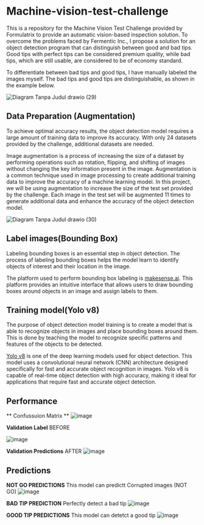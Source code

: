 # Machine-vision-test-challenge
This is a repository for the Machine Vision Test Challenge provided by Formulatrix to provide an automatic vision-based inspection solution. To overcome the problems faced by Fermentic Inc., I propose a solution for an object detection program that can distinguish between good and bad tips. Good tips with perfect tips can be considered premium quality, while bad tips, which are still usable, are considered to be of economy standard.

To differentiate between bad tips and good tips, I have manually labeled the images myself. The bad tips and good tips are distinguishable, as shown in the example below.

![Diagram Tanpa Judul drawio (29)](https://user-images.githubusercontent.com/99520100/224466378-b8bbbe31-e3ae-4142-bb18-964b4eb3f180.png)

## Data Preparation (Augmentation)
To achieve optimal accuracy results, the object detection model requires a large amount of training data to improve its accuracy. With only 24 datasets provided by the challenge, additional datasets are needed.

Image augmentation is a process of increasing the size of a dataset by performing operations such as rotation, flipping, and shifting of images without changing the key information present in the image. Augmentation is a common technique used in image processing to create additional training data to improve the accuracy of a machine learning model. In this project, we will be using augmentation to increase the size of the test set provided by the challenge. Each image in the test set will be augmented 11 times to generate additional data and enhance the accuracy of the object detection model.

![Diagram Tanpa Judul drawio (30)](https://user-images.githubusercontent.com/99520100/224467330-2b61fcaf-8456-4a9d-b87d-8a7762e330eb.png)

## Label images(Bounding Box)
Labeling bounding boxes is an essential step in object detection. The process of labeling bounding boxes helps the model learn to identify objects of interest and their location in the image.

The platform used to perform bounding box labeling is [makesense.ai](https://www.makesense.ai/). This platform provides an intuitive interface that allows users to draw bounding boxes around objects in an image and assign labels to them. 

## Training model(Yolo v8)
The purpose of object detection model training is to create a model that is able to recognize objects in images and place bounding boxes around them. This is done by teaching the model to recognize specific patterns and features of the objects to be detected.

[Yolo v8](https://github.com/ultralytics/ultralytics) is one of the deep learning models used for object detection. This model uses a convolutional neural network (CNN) architecture designed specifically for fast and accurate object recognition in images. Yolo v8 is capable of real-time object detection with high accuracy, making it ideal for applications that require fast and accurate object detection.

## Performance
** Confussuion Matrix ** 
![image](https://user-images.githubusercontent.com/99520100/224525872-f24b9412-aeed-4754-a08a-d5b07236a17e.png)

**Validation Label** BEFORE

![image](https://user-images.githubusercontent.com/99520100/224525897-39022514-8fa5-4956-9eab-c6b54ba23dba.png)

**Validation Predictions** AFTER
![image](https://user-images.githubusercontent.com/99520100/224525923-ca6dbbee-6d53-4012-b892-49cd1399fdfe.png)

## Predictions
**NOT GO PREDICTIONS**
This model can predictt Corrupted images (NOT GO)
![image](https://user-images.githubusercontent.com/99520100/224526074-9d4be470-1716-4f8e-be7c-85d382f77fca.png)

**BAD TIP PREDICTION**
Perfectly detect a bad tip
![image](https://user-images.githubusercontent.com/99520100/224526080-c9645b48-fba0-41b5-9471-d66b77e14875.png)

**GOOD TIP PREDICTIONS**
This model can detetct a good tip
![image](https://user-images.githubusercontent.com/99520100/224526248-ff66899c-0d6b-43fe-b2e9-6ba4f4d36273.png)




